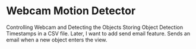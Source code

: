 # Webcam Motion Detector

Controlling Webcam and Detecting the Objects
Storing Object Detection Timestamps in a CSV file. 
Later, I want to add send email feature. Sends an email when a new object enters the view.
